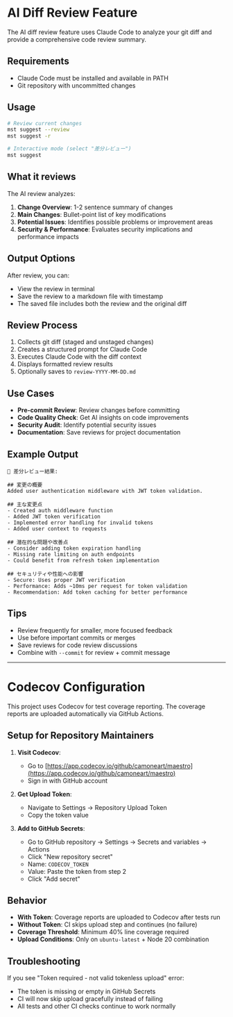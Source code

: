 # AI Diff Review Feature

The AI diff review feature uses Claude Code to analyze your git diff and provide a comprehensive code review summary.

## Requirements

- Claude Code must be installed and available in PATH
- Git repository with uncommitted changes

## Usage

```bash
# Review current changes
mst suggest --review
mst suggest -r

# Interactive mode (select "差分レビュー")
mst suggest
```

## What it reviews

The AI review analyzes:

1. **Change Overview**: 1-2 sentence summary of changes
2. **Main Changes**: Bullet-point list of key modifications
3. **Potential Issues**: Identifies possible problems or improvement areas
4. **Security & Performance**: Evaluates security implications and performance impacts

## Output Options

After review, you can:
- View the review in terminal
- Save the review to a markdown file with timestamp
- The saved file includes both the review and the original diff

## Review Process

1. Collects git diff (staged and unstaged changes)
2. Creates a structured prompt for Claude Code
3. Executes Claude Code with the diff context
4. Displays formatted review results
5. Optionally saves to `review-YYYY-MM-DD.md`

## Use Cases

- **Pre-commit Review**: Review changes before committing
- **Code Quality Check**: Get AI insights on code improvements
- **Security Audit**: Identify potential security issues
- **Documentation**: Save reviews for project documentation

## Example Output

```
👀 差分レビュー結果:

## 変更の概要
Added user authentication middleware with JWT token validation.

## 主な変更点
- Created auth middleware function
- Added JWT token verification
- Implemented error handling for invalid tokens
- Added user context to requests

## 潜在的な問題や改善点
- Consider adding token expiration handling
- Missing rate limiting on auth endpoints
- Could benefit from refresh token implementation

## セキュリティや性能への影響
- Secure: Uses proper JWT verification
- Performance: Adds ~10ms per request for token validation
- Recommendation: Add token caching for better performance
```

## Tips

- Review frequently for smaller, more focused feedback
- Use before important commits or merges
- Save reviews for code review discussions
- Combine with `--commit` for review + commit message

---

# Codecov Configuration

This project uses Codecov for test coverage reporting. The coverage reports are uploaded automatically via GitHub Actions.

## Setup for Repository Maintainers

1. **Visit Codecov**:
   - Go to [https://app.codecov.io/github/camoneart/maestro](https://app.codecov.io/github/camoneart/maestro)
   - Sign in with GitHub account

2. **Get Upload Token**:
   - Navigate to Settings → Repository Upload Token
   - Copy the token value

3. **Add to GitHub Secrets**:
   - Go to GitHub repository → Settings → Secrets and variables → Actions
   - Click "New repository secret"
   - Name: `CODECOV_TOKEN`
   - Value: Paste the token from step 2
   - Click "Add secret"

## Behavior

- **With Token**: Coverage reports are uploaded to Codecov after tests run
- **Without Token**: CI skips upload step and continues (no failure)
- **Coverage Threshold**: Minimum 40% line coverage required
- **Upload Conditions**: Only on `ubuntu-latest` + Node 20 combination

## Troubleshooting

If you see "Token required - not valid tokenless upload" error:
- The token is missing or empty in GitHub Secrets
- CI will now skip upload gracefully instead of failing
- All tests and other CI checks continue to work normally